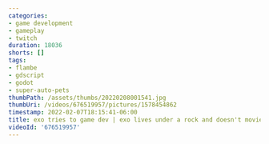 ```yaml
---
categories:
- game development
- gameplay
- twitch
duration: 18036
shorts: []
tags:
- flambe
- gdscript
- godot
- super-auto-pets
thumbPath: /assets/thumbs/20220208001541.jpg
thumbUri: /videos/676519957/pictures/1578454862
timestamp: 2022-02-07T18:15:41-06:00
title: exo tries to game dev | exo lives under a rock and doesn't movie
videoId: '676519957'
---
```

